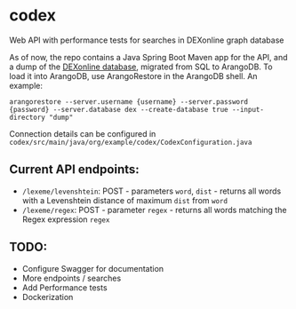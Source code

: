 # codex
Web API with performance tests for searches in DEXonline graph database

As of now, the repo contains a Java Spring Boot Maven app for the API, and a dump of the [DEXonline database](https://github.com/dexonline/dexonline/wiki/Database-Schema), migrated from SQL to ArangoDB. To load it into ArangoDB, use ArangoRestore in the ArangoDB shell. An example:

`arangorestore --server.username {username} --server.password {password} --server.database dex --create-database true --input-directory "dump"`

Connection details can be configured in `codex/src/main/java/org/example/codex/CodexConfiguration.java `
## Current API endpoints:
* `/lexeme/levenshtein`: POST - parameters `word`, `dist` - returns all words with a Levenshtein distance of maximum `dist` from `word`
* `/lexeme/regex`: POST - parameter `regex` - returns all words matching the Regex expression `regex`
## TODO: 
* Configure Swagger for documentation
* More endpoints / searches
* Add Performance tests
* Dockerization
